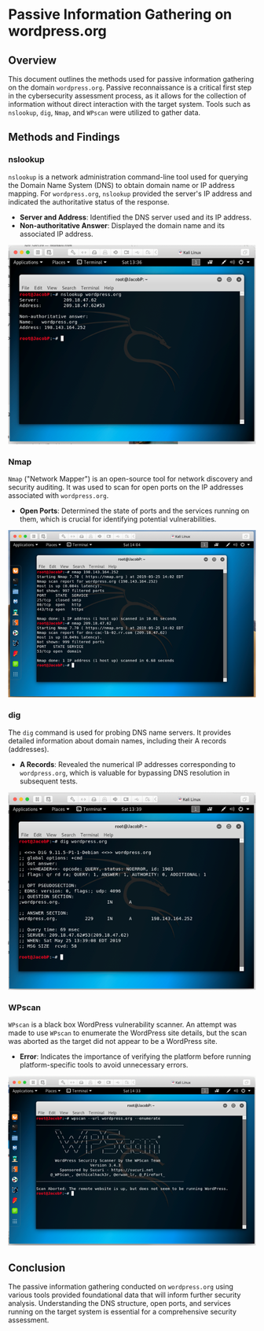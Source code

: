# Passive Information Gathering on wordpress.org

## Overview

This document outlines the methods used for passive information gathering on the domain `wordpress.org`. Passive reconnaissance is a critical first step in the cybersecurity assessment process, as it allows for the collection of information without direct interaction with the target system. Tools such as `nslookup`, `dig`, `Nmap`, and `WPscan` were utilized to gather data.

## Methods and Findings

### nslookup

`nslookup` is a network administration command-line tool used for querying the Domain Name System (DNS) to obtain domain name or IP address mapping. For `wordpress.org`, `nslookup` provided the server's IP address and indicated the authoritative status of the response.

- **Server and Address**: Identified the DNS server used and its IP address.
- **Non-authoritative Answer**: Displayed the domain name and its associated IP address.

![nslookup Results](../Images/nslookup1.png)

### Nmap

`Nmap` ("Network Mapper") is an open-source tool for network discovery and security auditing. It was used to scan for open ports on the IP addresses associated with `wordpress.org`.

- **Open Ports**: Determined the state of ports and the services running on them, which is crucial for identifying potential vulnerabilities.

![Nmap Scan Results](../Images/nmap1.png)

### dig

The `dig` command is used for probing DNS name servers. It provides detailed information about domain names, including their A records (addresses).

- **A Records**: Revealed the numerical IP addresses corresponding to `wordpress.org`, which is valuable for bypassing DNS resolution in subsequent tests.

![dig Command Results](../Images/dig1.png)

### WPscan

`WPscan` is a black box WordPress vulnerability scanner. An attempt was made to use `WPscan` to enumerate the WordPress site details, but the scan was aborted as the target did not appear to be a WordPress site.

- **Error**: Indicates the importance of verifying the platform before running platform-specific tools to avoid unnecessary errors.

![WPscan Error](../Images/wpscan1.png)

## Conclusion

The passive information gathering conducted on `wordpress.org` using various tools provided foundational data that will inform further security analysis. Understanding the DNS structure, open ports, and services running on the target system is essential for a comprehensive security assessment.
